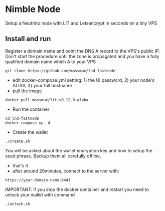 # Nimble Node

Setup a Neutrino node with LIT and Letsencrypt in seconds on a tiny VPS

## Install and run

Register a domain name and point the DNS A record to the VPS's public IP. Don't start the procedure until the zone is propagated and you have a fully qualified domain name which A to your VPS

```
git clone https://github.com/massmux/lnd-fastnode
```

- edit docker-compose.yml setting: 1) the UI password, 2) your node's ALIAS, 3) your full hostname
- pull the image

```
docker pull massmux/lit:v0.12.0-alpha
```

- Run the container

```
cd lnd-fastnode
docker-compose up -d
```
- Create the wallet

```
./create.sh
```

You will be asked about the wallet encryption key and how to setup the seed phrase. Backup them all carefully offline.

- that's it
- after around 20minutes, connect to the server with:

```
https://your-domain-name:8443
```

IMPORTANT: if you stop the docker container and restart you need to unlock your wallet with command

```
./unlock.sh
```

